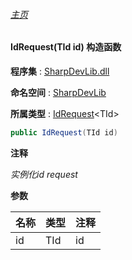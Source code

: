 ###### [主页](./Index.md "主页")

#### IdRequest(TId id) 构造函数

**程序集** : [SharpDevLib.dll](./SharpDevLib.assembly.md "SharpDevLib.dll")

**命名空间** : [SharpDevLib](./SharpDevLib.namespace.md "SharpDevLib")

**所属类型** : [IdRequest](./SharpDevLib.IdRequest.1.md "IdRequest")\<TId\>

``` csharp
public IdRequest(TId id)
```
**注释**

*实例化id request*


**参数**

|名称|类型|注释|
|---|---|---|
|id|TId|id|


